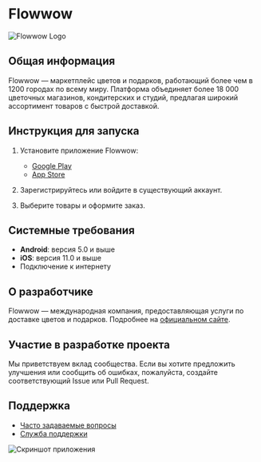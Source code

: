 ﻿# Flowwow

![Flowwow Logo]([https://flowwow.com/logo.png](https://korablik-fond.ru/wp-content/uploads/2024/02/flowwow.png))

## Общая информация

Flowwow — маркетплейс цветов и подарков, работающий более чем в 1200 городах по всему миру. Платформа объединяет более 18 000 цветочных магазинов, кондитерских и студий, предлагая широкий ассортимент товаров с быстрой доставкой.

## Инструкция для запуска

1. Установите приложение Flowwow:
   - [Google Play](https://play.google.com/store/apps/details?id=com.flowwow)
   - [App Store](https://apps.apple.com/ru/app/flowwow-%D1%86%D0%B2%D0%B5%D1%82%D1%8B-%D0%B8-%D0%BF%D0%BE%D0%B4%D0%B0%D1%80%D0%BA%D0%B8/id1201155481)

2. Зарегистрируйтесь или войдите в существующий аккаунт.
3. Выберите товары и оформите заказ.

## Системные требования

- **Android**: версия 5.0 и выше
- **iOS**: версия 11.0 и выше
- Подключение к интернету

## О разработчике

Flowwow — международная компания, предоставляющая услуги по доставке цветов и подарков. Подробнее на [официальном сайте](https://flowwow.com/).

## Участие в разработке проекта

Мы приветствуем вклад сообщества. Если вы хотите предложить улучшения или сообщить об ошибках, пожалуйста, создайте соответствующий Issue или Pull Request.

## Поддержка

- [Часто задаваемые вопросы](https://flowwow.com/faq/)
- [Служба поддержки](https://flowwow.com/support/)

![Скриншот приложения](https://flowwow.com/screenshot.png)
